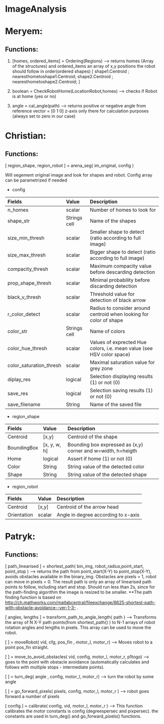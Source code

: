 # ImageAnalysis

# Meryem:
## Functions:
1. [homes, ordered_items] = Ordering(Regions) --> returns homes (Array of the structures)  and ordered_items an array of x,y positions the robot should follow in order(ordered shapes) 
[ shape1.Centroid ;
  nearesthometoshape1.Centroid;
  shape2.Centroid ;
  nearesthometoshape2.Centroid;
]


2. boolean = CheckRobotHome(LocationRobot,homes) --> checks if Robot is at home (yes or no)

3. angle = cal_angle(path) --> returns positive or negative angle from reference vector = [0 1 0] z-axis only there for calculation purposes (always set to zero in our case)

# Christian:
## Functions:
[ region_shape, region_robot ] = arena_seg( im_original, config )

Will segement original image and look for shapes and robot. Config array can be parametrized if needed

* config

| Fields                  | Value         | Description                                                           |
|:----------------------- |:------------- |:--------------------------------------------------------------------- |
| n_homes                 | scalar        | Number of homes to look for                                           |
| shape_str               | Strings cell  | Name of the shapes                                                    |
| size_min_thresh         | scalar        | Smaller shape to detect (ratio according to full image)               |
| size_max_thresh         | scalar        | Bigger shape to detect (ratio according to full image)                |
| compacity_thresh        | scalar        | Maximum compacity value before descarding detection                   |
| prop_shape_thresh       | scalar        | Minimal probability before discarding detection                       |
| black_v_thresh          | scalar        | Threshold value for detection of black arrow                          |
| r_color_detect          | scalar        | Radius to consider around centroid when looking for color of shape    |
| color_str               | Strings cell  | Name of colors                                                        |
| color_hue_thresh        | scalar        | Values of exprected Hue colors, i.e. mean value (see HSV color space) |
| color_saturation_thresh | scalar        | Maximal saturation value for grey zone                                |
| diplay_res              | logical       | Selection displaying results (1) or not (0)                           |
| save_res                | logical       | Selection saving results (1) or not (0)                               |
| save_filename           | String        | Name of the saved file                                                |


* region_shape

| Fields       | Value         | Description                                                  |
|:------------ |:------------- |:------------------------------------------------------------ |
| Centroid     | [x,y]         | Centroid of the shape                                        |
| BoundingBox  | [x, y, w, h]  | Bounding box expressed as (x,y) corner and w=width, h=heigth |
| Home         | logical       | Assert if home (1) or not (0)                                |
| Color        | String        | String value of the detected color                           |
| Shape        | String        | String value of the detected shape                           |

* region_robot

| Fields      | Value      | Description                         |
|:----------- |:---------- |:----------------------------------- |
| Centroid    | [x,y]      | Centroid of the arrow head          |
| Orientation | scalar     | Angle in degree according to x-axis |

# Patryk:
## Functions:
[ path_linearised ] = shortest_path( bin_img, robot_radius,point_start, point_stop ) --> returns the path from point_start(X-Y) to point_stop(X-Y), avoids obstacles available in the binary_img. Obstacles are pixels = 1, robot can move in pixels = 0. The result path is only an array of linearised path points to follow, including start and stop. Should run less than 2s, since for the path-finding algorithm the image is resized to be smaller. 
**The path finding function is based on http://ch.mathworks.com/matlabcentral/fileexchange/8625-shortest-path-with-obstacle-avoidance--ver-1-3- .  

[ angles, lengths ] = transform_path_to_angle_length( path ) --> Transforms the array of N X-Y path points(from shortest_path() ) to N-1 arrays of  robot rotation angles and lengths in pixels. This array can be used to move the robot. 

[ ] = moveRobot( vid, cfg, pos_fin , motor_l, motor_r) --> Moves robot to a point pos_fin straight. 

[ ] = move_to_avoid_obstacles( vid, config, motor_l, motor_r, p1togo) --> goes to the point with obstacle avoidance (automatically calculates and follows with multiple stops - intermediate points).

[ ] = turn_deg( angle , config, motor_l, motor_r) --> turn the robot by some angle 

[  ] = go_forward_pixels( pixels, config,  motor_l, motor_r ) --> robot goes forward a number of pixels

[ config ] = calibrate( config, vid, motor_l, motor_r ) --> This function calibrates the motor constants is config (degreespersec and pixpersec). the constants are used in turn_deg() and go_forward_pixels() functions.




